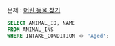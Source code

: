문제 : [어린 동물 찾기](https://school.programmers.co.kr/learn/courses/30/lessons/59037)

```sql
SELECT ANIMAL_ID, NAME
FROM ANIMAL_INS
WHERE INTAKE_CONDITION <> 'Aged';
```